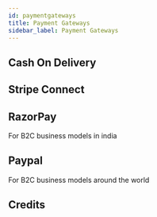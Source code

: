 ```yaml
---
id: paymentgateways
title: Payment Gateways
sidebar_label: Payment Gateways
---
```


## Cash On Delivery

## Stripe Connect

## RazorPay
For B2C business models in india


## Paypal
For B2C business models around the world

## Credits 